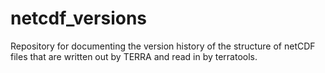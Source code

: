 # netcdf_versions
Repository for documenting the version history of the structure of netCDF files that are written out by TERRA and read in by terratools.
